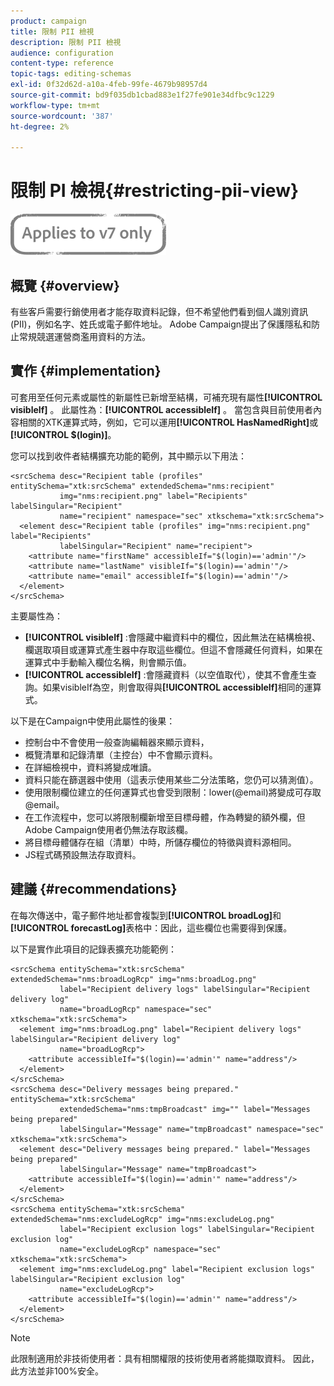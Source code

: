 ```yaml
---
product: campaign
title: 限制 PII 檢視
description: 限制 PII 檢視
audience: configuration
content-type: reference
topic-tags: editing-schemas
exl-id: 0f32d62d-a10a-4feb-99fe-4679b98957d4
source-git-commit: bd9f035db1cbad883e1f27fe901e34dfbc9c1229
workflow-type: tm+mt
source-wordcount: '387'
ht-degree: 2%

---
```


# 限制 PI 檢視{#restricting-pii-view}

![](../../assets/v7-only.svg)

## 概覽 {#overview}

有些客戶需要行銷使用者才能存取資料記錄，但不希望他們看到個人識別資訊(PII)，例如名字、姓氏或電子郵件地址。 Adobe Campaign提出了保護隱私和防止常規競選運營商濫用資料的方法。

## 實作 {#implementation}

可套用至任何元素或屬性的新屬性已新增至結構，可補充現有屬性&#x200B;**[!UICONTROL visibleIf]** 。 此屬性為：**[!UICONTROL accessibleIf]** 。 當包含與目前使用者內容相關的XTK運算式時，例如，它可以運用&#x200B;**[!UICONTROL HasNamedRight]**&#x200B;或&#x200B;**[!UICONTROL $(login)]**。

您可以找到收件者結構擴充功能的範例，其中顯示以下用法：

```
<srcSchema desc="Recipient table (profiles" entitySchema="xtk:srcSchema" extendedSchema="nms:recipient"
           img="nms:recipient.png" label="Recipients" labelSingular="Recipient"
           name="recipient" namespace="sec" xtkschema="xtk:srcSchema">
  <element desc="Recipient table (profiles" img="nms:recipient.png" label="Recipients"
           labelSingular="Recipient" name="recipient">
    <attribute name="firstName" accessibleIf="$(login)=='admin'"/>
    <attribute name="lastName" visibleIf="$(login)=='admin'"/>
    <attribute name="email" accessibleIf="$(login)=='admin'"/>
  </element>
</srcSchema>
```

主要屬性為：

* **[!UICONTROL visibleIf]** :會隱藏中繼資料中的欄位，因此無法在結構檢視、欄選取項目或運算式產生器中存取這些欄位。但這不會隱藏任何資料，如果在運算式中手動輸入欄位名稱，則會顯示值。
* **[!UICONTROL accessibleIf]** :會隱藏資料（以空值取代），使其不會產生查詢。如果visibleIf為空，則會取得與&#x200B;**[!UICONTROL accessibleIf]**&#x200B;相同的運算式。

以下是在Campaign中使用此屬性的後果：

* 控制台中不會使用一般查詢編輯器來顯示資料，
* 概覽清單和記錄清單（主控台）中不會顯示資料。
* 在詳細檢視中，資料將變成唯讀。
* 資料只能在篩選器中使用（這表示使用某些二分法策略，您仍可以猜測值）。
* 使用限制欄位建立的任何運算式也會受到限制：lower(@email)將變成可存取@email。
* 在工作流程中，您可以將限制欄新增至目標母體，作為轉變的額外欄，但Adobe Campaign使用者仍無法存取該欄。
* 將目標母體儲存在組（清單）中時，所儲存欄位的特徵與資料源相同。
* JS程式碼預設無法存取資料。

## 建議 {#recommendations}

在每次傳送中，電子郵件地址都會複製到&#x200B;**[!UICONTROL broadLog]**&#x200B;和&#x200B;**[!UICONTROL forecastLog]**&#x200B;表格中：因此，這些欄位也需要得到保護。

以下是實作此項目的記錄表擴充功能範例：

```
<srcSchema entitySchema="xtk:srcSchema" extendedSchema="nms:broadLogRcp" img="nms:broadLog.png"
           label="Recipient delivery logs" labelSingular="Recipient delivery log"
           name="broadLogRcp" namespace="sec" xtkschema="xtk:srcSchema">
  <element img="nms:broadLog.png" label="Recipient delivery logs" labelSingular="Recipient delivery log"
           name="broadLogRcp">
    <attribute accessibleIf="$(login)=='admin'" name="address"/>
  </element>
</srcSchema>
<srcSchema desc="Delivery messages being prepared." entitySchema="xtk:srcSchema"
           extendedSchema="nms:tmpBroadcast" img="" label="Messages being prepared"
           labelSingular="Message" name="tmpBroadcast" namespace="sec" xtkschema="xtk:srcSchema">
  <element desc="Delivery messages being prepared." label="Messages being prepared"
           labelSingular="Message" name="tmpBroadcast">
    <attribute accessibleIf="$(login)=='admin'" name="address"/>
  </element>
</srcSchema>
<srcSchema entitySchema="xtk:srcSchema" extendedSchema="nms:excludeLogRcp" img="nms:excludeLog.png"
           label="Recipient exclusion logs" labelSingular="Recipient exclusion log"
           name="excludeLogRcp" namespace="sec" xtkschema="xtk:srcSchema">
  <element img="nms:excludeLog.png" label="Recipient exclusion logs" labelSingular="Recipient exclusion log"
           name="excludeLogRcp">
    <attribute accessibleIf="$(login)=='admin'" name="address"/>
  </element>
</srcSchema>
```

>[!NOTE]
>
>此限制適用於非技術使用者：具有相關權限的技術使用者將能擷取資料。 因此，此方法並非100%安全。
